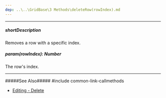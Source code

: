 ```yaml
---
dep: ..\..\GridBase\3 Methods\deleteRow(rowIndex).md
---
```

---
##### shortDescription
Removes a row with a specific index.

##### param(rowIndex): Number
The row's index.

---
#####See Also#####
#include common-link-callmethods
- [Editing - Delete](/concepts/05%20Widgets/DataGrid/20%20Editing/20%20API/30%20Delete.md '/Documentation/Guide/Widgets/DataGrid/Editing/#API/Delete')